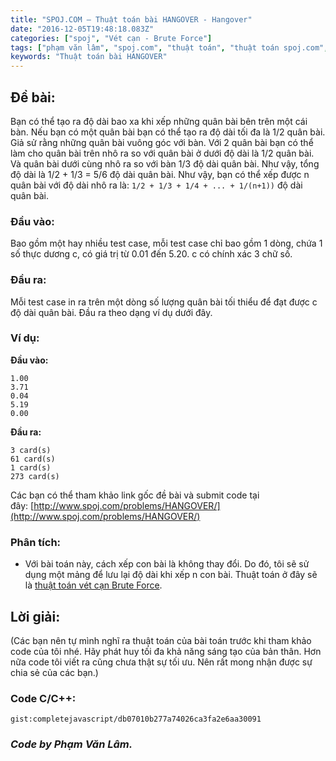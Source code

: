 ```yaml
---
title: "SPOJ.COM – Thuật toán bài HANGOVER - Hangover"
date: "2016-12-05T19:48:18.083Z"
categories: ["spoj", "Vét cạn - Brute Force"]
tags: ["phạm văn lâm", "spoj.com", "thuật toán", "thuật toán spoj.com", "vét cạn brute force"]
keywords: "Thuật toán bài HANGOVER"
---
```


## Đề bài:

Bạn có thể tạo ra độ dài bao xa khi xếp những quân bài bên trên một cái bàn. Nếu bạn có một quân bài bạn có thể tạo ra độ dài tối đa là 1/2 quân bài. Giả sử rằng những quân bài vuông góc với bàn. Với 2 quân bài bạn có thể làm cho quân bài trên nhô ra so với quân bài ở dưới độ dài là 1/2 quân bài. Và quân bài dưới cùng nhô ra so với bàn 1/3 độ dài quân bài. Như vậy, tổng độ dài là 1/2 + 1/3 = 5/6 độ dài quân bài. Như vậy, bạn có thể xếp được n quân bài với độ dài nhô ra là: ```1/2 + 1/3 + 1/4 + ... + 1/(n+1))``` độ dài quân bài. 

### Đầu vào:

Bao gồm một hay nhiều test case, mỗi test case chỉ bao gồm 1 dòng, chứa 1 số thực dương c, có giá trị từ 0.01 đến 5.20\. c có chính xác 3 chữ số.

### Đầu ra:

Mỗi test case in ra trên một dòng số lượng quân bài tối thiểu để đạt được c độ dài quân bài. Đầu ra theo dạng ví dụ dưới đây.

### Ví dụ:

**Đầu vào:**

```
1.00
3.71
0.04
5.19
0.00
```

**Đầu ra:**

```
3 card(s)
61 card(s)
1 card(s)
273 card(s)
```

Các bạn có thể tham khảo link gốc đề bài và submit code tại đây: [http://www.spoj.com/problems/HANGOVER/](http://www.spoj.com/problems/HANGOVER/)

### Phân tích:

  * Với bài toán này, cách xếp con bài là không thay đổi. Do đó, tôi sẽ sử dụng một mảng để lưu lại độ dài khi xếp n con bài. Thuật toán ở đây sẽ là [thuật toán vét cạn Brute Force](/category/vet-can-brute-force/).

## Lời giải:

(Các bạn nên tự mình nghĩ ra thuật toán của bài toán trước khi tham khảo code của tôi nhé. Hãy phát huy tối đa khả năng sáng tạo của bản thân. Hơn nữa code tôi viết ra cũng chưa thật sự tối ưu. Nên rất mong nhận được sự chia sẻ của các bạn.)

### Code C/C++:

`gist:completejavascript/db07010b277a74026ca3fa2e6aa30091`

### _Code by Phạm Văn Lâm._